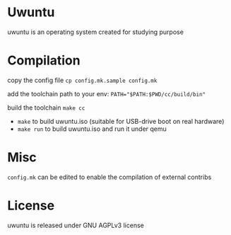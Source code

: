 
# Uwuntu



uwuntu is an operating system created for studying purpose

# Compilation

copy the config file
`cp config.mk.sample config.mk`

add the toolchain path to your env:
`PATH="$PATH:$PWD/cc/build/bin"`

build the toolchain
`make cc`

- `make` to build uwuntu.iso (suitable for USB-drive boot on real hardware)
- `make run` to build uwuntu.iso and run it under qemu

# Misc
`config.mk` can be edited to enable the compilation of external contribs

# License

uwuntu is released under GNU AGPLv3 license
